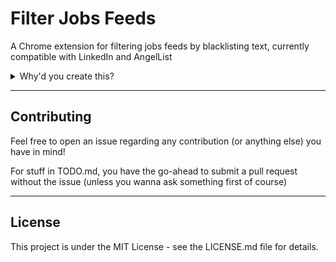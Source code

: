 # Filter Jobs Feeds

A Chrome extension for filtering jobs feeds by blacklisting text, currently compatible with LinkedIn and AngelList

<details>
  <summary>Why'd you create this?</summary>
  I originally created it strictly for personal use, out of frustration with a particular company's overwhelming improperly-tagged sponsored spam to the LinkedIn jobs feed (which occupied +70% of every page of my feed with shocking consistency)... and after my attempts to resolve the issue (for more than just myself) fell on deaf/inattentive ears both at that company's proprietary support and LinkedIn's support.
</details>

---

## Contributing

Feel free to open an issue regarding any contribution (or anything else) you have in mind!

For stuff in TODO.md, you have the go-ahead to submit a pull request without the issue (unless you wanna ask something first of course)

---

## License
This project is under the MIT License - see the LICENSE.md file for details.
